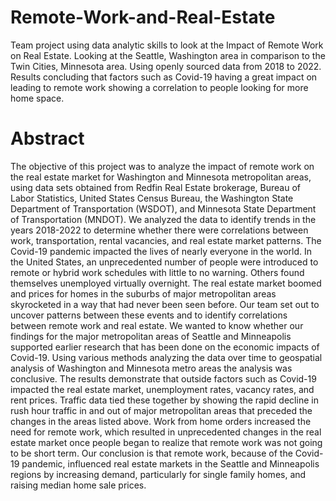 # Remote-Work-and-Real-Estate
Team project using data analytic skills to look at the Impact of Remote Work on Real Estate. Looking at the Seattle, Washington area in comparison to the Twin Cities, Minnesota area. Using openly sourced data from 2018 to 2022. Results concluding that factors such as Covid-19 having a great impact on leading to remote work showing a correlation to people looking for more home space. 

# Abstract
The objective of this project was to analyze the impact of remote work on the real estate market for Washington and Minnesota metropolitan areas, using data sets obtained from Redfin Real Estate
brokerage, Bureau of Labor Statistics, United States Census Bureau, the Washington State Department of Transportation (WSDOT), and Minnesota State Department of Transportation (MNDOT). We analyzed the data to identify trends in the years 2018-2022 to determine whether there were correlations between work, transportation, rental vacancies, and real estate market patterns. The Covid-19 pandemic impacted the lives of nearly everyone in the world. In the United States, an unprecedented number of people were introduced to remote or hybrid work schedules with little to no warning. Others found themselves unemployed virtually overnight. The real estate market boomed and prices for homes in the suburbs of major metropolitan areas skyrocketed in a way that had never been seen before. Our team set out to uncover patterns between these events and to identify correlations between remote work and real estate. We wanted to know whether our findings for the major metropolitan areas of Seattle and Minneapolis supported earlier research that has been done on the economic impacts of Covid-19. Using various methods analyzing the data over time to geospatial analysis of Washington and Minnesota metro areas the analysis was conclusive. The results demonstrate that outside factors such as Covid-19 impacted the real estate market, unemployment rates, vacancy rates, and rent prices. Traffic data tied these together by showing the rapid decline in rush hour traffic in and out of major metropolitan areas that preceded the changes in the areas listed above. Work from home orders increased the need for remote work, which resulted in unprecedented changes in the real estate market once people began to realize that remote work was not going to be short term. Our conclusion is that remote work, because of the Covid-19 pandemic, influenced real estate markets in the Seattle and Minneapolis regions by increasing demand, particularly for single family homes, and raising median home sale prices.
